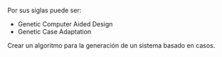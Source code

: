 Por sus siglas puede ser:
- Genetic Computer Aided Design 
- Genetic Case Adaptation

Crear un algoritmo para la generación de un sistema basado en casos.


